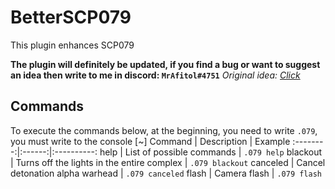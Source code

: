 # BetterSCP079
This plugin enhances SCP079

**The plugin will definitely be updated, if you find a bug or want to suggest an idea then write to me in discord: `MrAfitol#4751`**
*Original idea: [Click](https://github.com/VirtualBrightPlayz/EXILEDBetter079)*
## Commands
To execute the commands below, at the beginning, you need to write `.079`, you must write to the console [~]
Command | Description | Example
:--------:|:------:|:----------:
help | List of possible commands | `.079 help`
blackout | Turns off the lights in the entire complex | `.079 blackout`
canceled | Cancel detonation alpha warhead | `.079 canceled`
flash | Сamera flash | `.079 flash`
